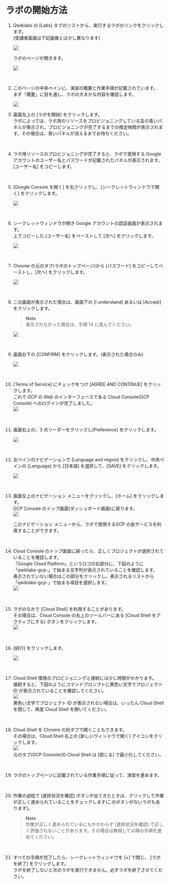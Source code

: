 # ラボの開始方法  
  

1.  Qwiklabs の [Labs] タブのリストから、実行するラボのリンクをクリックします。  
    (受講者画面は下記画像とは少し異なります)
      
    ![](https://lh5.googleusercontent.com/XclpKUo3eHaU8SeJMPJJoWETOyvjtVdWcsdZ9Phsogzjnd7GuJtGSMrWwfoE3qJ9rk2f-YgPiwqDAUCQvhWA5lVCxtqh3WLaTcGFc_96jQ1N8y1FGhe0jRXKo64kc3cihzdjU057-i-grV1oO2FAqzziBMDyw6M9chD9b8bYeW6eLKhx2AwlAGP2)  
      
    ラボのページが開きます。  
      
    ![](https://lh3.googleusercontent.com/SQhgyExX-3QgNvhnwnqiHsEf2yytth7NJh6NgRK9uG7s_U2lZjN3G_m-yEMR2WQuLhIiItmffeqApIlE9XqZCkzyBLnxBaz0d7ZDmvwWOxyA-QS0TUJcyJEUe0SaUCb4lnjkWuQP2TnIlnuDXDm-Rc9B2wvJfDcz_zMSV5IFXeI_OkVc-CMF35vF)

<br />

2.  このページの中央ペインに、演習の概要と作業手順が記載されています。  
    まず「概要」に目を通し、ラボの大まかな内容を確認します。  
      
    ![](https://lh5.googleusercontent.com/URsfyFtMi1aKhas3_wOGVWqdP636ZeGSPhxV-HwOW0PhZP9V0w75-8RL-yZt0SdOczBZMb3wtqxQYXom-Bnref9Y0ZvfyEswWYwAZpkx8xG_RW2Z8VIRvWeeMXPjDRNV1CaLh3wl8AKV9JPqbyqQXOLNxww92MJCxPOQQLP9tlMltnvVHnZMTboa)
    
3.  画面左上の [ラボを開始] をクリックします。  
    ラボによっては、ラボ用のリソースをプロビジョニングしている旨の青いパネルが表示され、プロビジョニングが完了するまでの推定時間が表示されます。その場合は、青いパネルが消えるまでお待ちください。

<br />

4.  ラボ用リソースのプロビジョニングが完了すると、ラボで使用する Google アカウントのユーザー名とパスワードが記載されたパネルが表示されます。  
    [ユーザー名] をコピーします。

<br />

5.  [Google Console を開く] を右クリックし、[シークレットウィンドウで開く] をクリックします。  
      
    ![](https://lh5.googleusercontent.com/5EVCWY3MJXCo2go6Uhx6JEA0EKOjIPiyW7u6FDPLpLMqUBPppqFe84oTEjv2CiU0mYu9xoaJma_Q5AxCeTXpvYZ4OQz5d_3UnYh0S8xKhvTZgXl2L7QxE2rM9OpWmwvUHyb4VhIwGpM7MEtpWS5RbHT4bUN-Hn1sU8mQ9A2osKGfvfQE7_U3cxMC)

<br />

6.  シークレットウィンドウが開き Google アカウントの認証画面が表示されます。  
    上でコピーした [ユーザー名] をペーストして [次へ] をクリックします。  
      
    ![](https://lh4.googleusercontent.com/0LcRqX4q_9V8b3PHm1UdHuxeiO6I8ZKIHUttw1q7xJ-JrUFLGsP9OpFc_1hZXUBKhepnjku2StFKbkvs7kBBtO_d29crgKFZIhjri27u9PjkRlAYNgijw3KenouaGXA8nmvOxYelcv4oiO2fNPNvQZhyRKM-MY7wZGniBPL5W4VEr8LfCsDQDp72)

<br />

7.  Chrome の元のタブ(ラボのトップページ)から [パスワード] をコピーしてペーストし、[次へ] をクリックします。  
      
    ![](https://lh4.googleusercontent.com/T2c6_yFk8K6Nx_rBiFeU6pUUmjWyB-2TOM-EmTklrI368OPZ4ToTNPq7F9gumTt3PJqaOHRVdy46yw4Xh3q0Qo4CGY8CR-PnIbCX74r6WDbgAKgLlteXdwudjLzah4FlKPz4ZdRe7WZiES75Ljbr-VnlcVYf-IgZWpsv3iFlIPDBsJAjQUjy2FA8)

<br />

8.  この画面が表示された場合は、画面下の [I understand] あるいは [Accept] をクリックします。  
    > **Note**   
    > 表示されなかった場合は、手順 14 に進んでください。  
    
    ![](https://lh5.googleusercontent.com/eZeN0qQqOqSOGrvG7dqn7_ZbNchQWLXAUXRHg-gpIP4f2tiadf3hFYLNrGPS_p5i1YNZ2fD5KtS9cyJHZQDv2ENeGY508tct-rSZiuJVSTyGa_X9wgveEXN0qAxr6YCa6MrjG0nlHO102M6AR9VYoMzNS9h8WJWrqdaVQgTZmFYAKiJU8EIKrMkf)

<br />

9.  画面右下の [CONFIRM] をクリックします。(表示された場合のみ)  
  
    ![](https://lh6.googleusercontent.com/6sDbZo9G1-jbDmrFUl2yOM-2qrffmJq_g8XSy909OLnAgH-aO0XQ9yWolTjaA9wv6U4Dgyq8ra3eVjkQ9IDL07TLuEbfKjcJpy7ez8mO1l_My3eW26WQfrp2jkElMwZamXni0np7wJ58tgOXD-ZLoKKDPX0tfUNhiM7UEG4qCdxou83WlHT_wu6_)

<br />

10.  [Terms of Service] にチェックをつけ [AGREE AND CONTINUE] をクリックします。  
    これで GCP の Web のインターフェースである Cloud Console(GCP Console) へのログインが完了しました。  
    ![](https://lh6.googleusercontent.com/M4-hUELspM1LgAjPMvUSqprB3C4yaQsma5EkIf-tDhM79Nc2-qjvU0WsFc55cfX59nkMFQo_lpB6pYHu9cfXe-B67IhJdQsw4FM2QTjdX_kVVUleyZrxP3CSEkrGZe0JgyiPk7gTQsc1g8Y0I5bKEj0b3Lev6IQph5Wnmo9_rhOwa9Om6XB9eW_W)

<br />

11.  画面右上の、3 点リーダーをクリックし[Preference] をクリックします。  

     ![](https://lh6.googleusercontent.com/oY0YhG5efo3cOxPmY2oWMrG9pvVVQEWLf7K3A5cjNngRrHpo70tDqsJwqYjyx6iiUVCC3PwjLzBT8csrcoz576dEWfQyS_M-N4hrij5rwgu7SfAuBIFVxT1POA5zyopK-CC_pA0SP36bxC44-SPfPvuXqSMoarl5Og8Mxop2Kl8XEayRnVRK0INQ)

<br />

12.  左ペインのナビゲーションで [Language and region] をクリックし、中央ペインの [Language] から [日本語] を選択して、[SAVE] をクリックします。  

     ![](https://lh5.googleusercontent.com/zWwQ0niSPO7jmQ7UMNaTLiG5fBAXXeuzzw7FG0e9EPdhLG_qEVbNhiXNA8k2z7GCpHxPi74Jy1AbnyPTACLtzy4R7Z1jFiJN3y7D1XLhzF2W45rt5O-5GYdGGap6vqopk-zHGwxsZ6kFR58Uf-ToVR2Ngh-Cvip6Ywbe_MNzlIgLnQ02362WxcEs)  
      
<br />
    
13.  画面左上のナビゲーション メニューをクリックし、[ホーム] をクリックします。  
     GCP Console のトップ画面(ダッシュボード画面)に戻ります。  
    ![](https://lh4.googleusercontent.com/yXZ2uJqx-hT3yN8FDO7CSb-1tNSiZ4tVyvcdz5pPyoaATW4nH_PzqCYNfjFnb0SnfMMg8dT-MSyUiW0gE9TI5rCWEPillPWla3BISImdQvkVxZY56R2rT50i9q-C79KYvQPDa2QH-qX6_CbQxmlYCkfoKKpV8gz0LmZ5mw0xYf7zIAohq7MhT5QE)  

     このナビゲーション メニューから、ラボで使用するGCP の各サービスを利用することができます。  
      
<br />      
    
14.  Cloud Console のトップ画面に戻ったら、正しくプロジェクトが選択されていることを確認します。  
    「Google Cloud Platform」というロゴの右部分に、下図のように「qwiklabs-gcp-」で始まる文字列が表示されていることを確認します。  
     表示されていない場合はこの部分をクリックし、表示されるリストから「qwiklabs-gcp-」で始まる項目を選択します。  
     ![](https://lh6.googleusercontent.com/l09LbtWB80YnCCNakqS21qHQKKj2TDcrJmTo2jfr7xUwMC2H74KV0QAh9xDuINhFUl0fNMFeD0UblvaKtCWe1wnoMOW_Qknd3ho0gke6xdHuZs1nBZWz-dTjA9YR4SOM97VLfbRM3oNOs97Df07edMcdqvnz0dMnS6sOojn9uTJuPskTHtVzGkFD)  

<br />
    
15.  ラボのなかで [Cloud Shell] を利用することがあります。  
    その場合は、Cloud Console の右上のツールバーにある [Cloud Shell をアクティブにする] ボタンをクリックします。  
    ![](https://lh4.googleusercontent.com/LI7KFp56kxobp0Cohi5LBnjRlZjx1wpPqP1YIXOmQMhN-uwDTji35K4xIJfVUUjfytQ-_wWXcRBqIXPKAOwAGj9FiA9ZqTlGlEtlq3o__oVqtwYyNK0pv7HQptlAP9yvb9LfqE3y_3egZaoo71f5vvwr1uf9r2u5bcs9bMf2HCwAFkhl_zirjaem)  
      
<br />      
    
16.  [続行] をクリックします。  

     ![](https://lh3.googleusercontent.com/oKMnE4iYVBkF6ujuUx8T6oc_jkZ2fBFsoDbfEKToEHdVeuqydNlDcML1uAzD7rbjkBWF_XbEt5FZIAPjjXVXU0qTrxkJrmBv7UmZ1jpdwxhaJmOpS6TcojrLZogh6OjeHa4-Gibf43oO1cvS8KH4t9rtHEm3IcNZO6cIw0H8KvnpbvaVy3wqh2O0)

<br />

17.  Cloud Shell 環境のプロビジョニングと接続には少し時間がかかります。  
    接続すると、下図のようにコマンドプロンプトに黄色い文字でプロジェクト ID が表示されていることを確認してください。  
    ![](https://lh3.googleusercontent.com/4Twu_MSahD6SpToaju_7wL80jezscoK5pfKNxIzB-AE5uMVhP2fxwnGirOtW7nfmzBn9GPBryrMMbqGK3g4o8S1h4dcZ00SJtsjPYs-5qo6wx4Mdt2hYXKp_1js1Qhcv0iqKuuw8UVInhshpVGC7v89Sp4xGihFaEXZnt8u1eXtNljUi5EQlp9Ye)  
    黄色い文字でプロジェクト ID が表示されない場合は、いったん Cloud Shell を閉じて、再度 Cloud Shell を開いてください。  

<br />
    
18.  Cloud Shell を Chrome の別タブで開くこともできます。  
    その場合は、Cloud Shell 右上の [新しいウィンドウで開く] アイコンをクリックします。  
    ![](https://lh6.googleusercontent.com/GAurydykj5Ec0FfRzUVGyAaWzJnGznlOTVCw7Fh--exxYmoIkIb1w4_SgVom2H891bkREsm9wxqIonsH-CxeqfiBGkCUvE_RRPZmpi8SDpoQTxBwZeR3BCPNH2e4xop_7fvoUh7ULauAU7kl3OFPQ7ZqdADiAXsovnEjF5UURNBkGo4Gnmd0XZjD)  
    元のタブ(GCP Console)の Cloud Shell は [閉じる] で最小化してください。  

<br />
    
19.  ラボのトップページに記載されている作業手順に従って、演習を進めます。

<br />

20.  作業の過程で [進捗状況を確認] ボタンが出てきたときは、クリックして作業が正しく進められていることをチェックします(このボタンがないラボもあります)。  
     > **Note**  
     > 作業が正しく進められているにもかかわらず [進捗状況を確認] で正しく評価されないことがあります。その場合は無視して以降の手順を進めてください。  

<br />

21.  すべての手順が完了したら、シークレットウィンドウを [×] で閉じ、 [ラボを終了] をクリックします。  
    ラボを終了しないと次のラボを実行できません。必ずラボを終了させてください。
